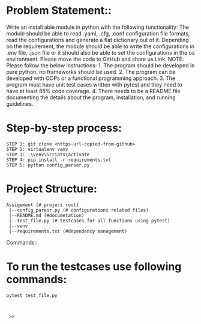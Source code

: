 # Problem Statement::

   Write an install able module in python with the following functionality:
   The module should be able to read .yaml, .cfg, .conf configuration file formats, read the configurations 
   and generate a flat dictionary out of it.
   Depending on the requirement, the module should be able to write the configurations in .env file, .json file 
   or it should also be able to set the configurations in the os environment.
   Please move the code to GitHub and share us Link.
   NOTE: Please follow the below instructions:
         1. The program should be developed in pure python, no frameworks should be used.
         2. The program can be developed with OOPs or a functional programming approach.
         3. The program must have unit test cases written with pytest and they need to have at least 85% code coverage.
         4. There needs to be a README file documenting the details about the program, installation, and running guidelines.


# Step-by-step process:

    STEP 1: git clone <https-url-copied-from-github>
    STEP 2: virtualenv venv
    STEP 3: .\venv\Scripts\activate
    STEP 4: pip install -r requirements.txt
    STEP 5: python config_parser.py

# Project Structure:
    
    Assigement (# project root)
     |--config_paresr.py (# configurations related files)
     |--README.md (#documetation)
     |--test_file.py (# testcases for all functions using pytest)
     |--venv
     |--requirements.txt (#dependency management)
   

Commands::

# To run the testcases use following commands:
    pytest test_file.py



     >> 